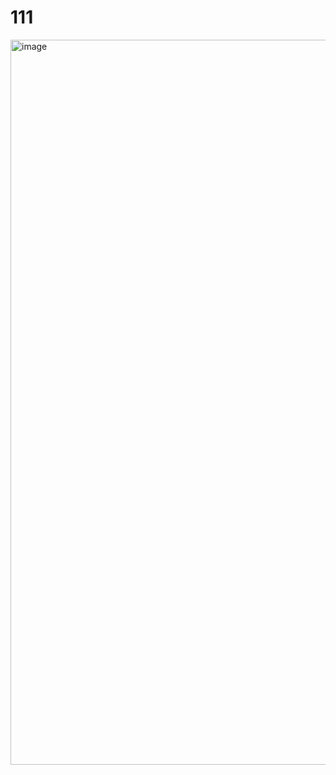 # 111
<img width="1160" alt="image" src="https://github.com/momodel/op_test/assets/12368329/fe769b4a-2172-47c0-98e7-113a018d8d09">
